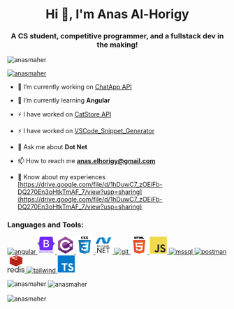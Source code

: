 <h1 align="center">Hi 👋, I'm Anas Al-Horigy</h1>
<h3 align="center">A CS student, competitive programmer, and a fullstack dev in the making!</h3>

<p align="left"> <img src="https://komarev.com/ghpvc/?username=anasmaher&label=Profile%20views&color=0e75b6&style=flat" alt="anasmaher" /> </p>

<p align="left"> <a href="https://github.com/ryo-ma/github-profile-trophy"><img src="https://github-profile-trophy.vercel.app/?username=anasmaher" alt="anasmaher" /></a> </p>

- 🔭 I’m currently working on [ChatApp API](https://github.com/anasmaher/ChatAppAPI)

- 🌱 I’m currently learning **Angular**

- ⚡ I have worked on [CatStore API](https://github.com/anasmaher/CatStoreAPI)

- ⚡ I have worked on [VSCode_Snippet_Generator](https://github.com/anasmaher/VSCode_Snippet_Generator)

- 💬 Ask me about **Dot Net**

- 📫 How to reach me **anas.elhorigy@gmail.com**

- 📄 Know about my experiences [https://drive.google.com/file/d/1hDuwC7_zOEiFb-DQ270En3oHtkTmAF_7/view?usp=sharing](https://drive.google.com/file/d/1hDuwC7_zOEiFb-DQ270En3oHtkTmAF_7/view?usp=sharing)


<h3 align="left">Languages and Tools:</h3>
<p align="left"> <a href="https://angular.io" target="_blank" rel="noreferrer"> <img src="https://angular.io/assets/images/logos/angular/angular.svg" alt="angular" width="40" height="40"/> </a> <a href="https://getbootstrap.com" target="_blank" rel="noreferrer"> <img src="https://raw.githubusercontent.com/devicons/devicon/master/icons/bootstrap/bootstrap-plain-wordmark.svg" alt="bootstrap" width="40" height="40"/> </a> <a href="https://www.w3schools.com/cs/" target="_blank" rel="noreferrer"> <img src="https://raw.githubusercontent.com/devicons/devicon/master/icons/csharp/csharp-original.svg" alt="csharp" width="40" height="40"/> </a> <a href="https://www.w3schools.com/css/" target="_blank" rel="noreferrer"> <img src="https://raw.githubusercontent.com/devicons/devicon/master/icons/css3/css3-original-wordmark.svg" alt="css3" width="40" height="40"/> </a> <a href="https://dotnet.microsoft.com/" target="_blank" rel="noreferrer"> <img src="https://raw.githubusercontent.com/devicons/devicon/master/icons/dot-net/dot-net-original-wordmark.svg" alt="dotnet" width="40" height="40"/> </a> <a href="https://git-scm.com/" target="_blank" rel="noreferrer"> <img src="https://www.vectorlogo.zone/logos/git-scm/git-scm-icon.svg" alt="git" width="40" height="40"/> </a> <a href="https://www.w3.org/html/" target="_blank" rel="noreferrer"> <img src="https://raw.githubusercontent.com/devicons/devicon/master/icons/html5/html5-original-wordmark.svg" alt="html5" width="40" height="40"/> </a> <a href="https://developer.mozilla.org/en-US/docs/Web/JavaScript" target="_blank" rel="noreferrer"> <img src="https://raw.githubusercontent.com/devicons/devicon/master/icons/javascript/javascript-original.svg" alt="javascript" width="40" height="40"/> </a> <a href="https://www.microsoft.com/en-us/sql-server" target="_blank" rel="noreferrer"> <img src="https://www.svgrepo.com/show/303229/microsoft-sql-server-logo.svg" alt="mssql" width="40" height="40"/> </a> <a href="https://postman.com" target="_blank" rel="noreferrer"> <img src="https://www.vectorlogo.zone/logos/getpostman/getpostman-icon.svg" alt="postman" width="40" height="40"/> </a> <a href="https://redis.io" target="_blank" rel="noreferrer"> <img src="https://raw.githubusercontent.com/devicons/devicon/master/icons/redis/redis-original-wordmark.svg" alt="redis" width="40" height="40"/> </a> <a href="https://tailwindcss.com/" target="_blank" rel="noreferrer"> <img src="https://www.vectorlogo.zone/logos/tailwindcss/tailwindcss-icon.svg" alt="tailwind" width="40" height="40"/> </a> <a href="https://www.typescriptlang.org/" target="_blank" rel="noreferrer"> <img src="https://raw.githubusercontent.com/devicons/devicon/master/icons/typescript/typescript-original.svg" alt="typescript" width="40" height="40"/> </a> </p>

<p><img align="left" src="https://github-readme-stats.vercel.app/api/top-langs?username=anasmaher&show_icons=true&locale=en&layout=compact" alt="anasmaher" /></p>

<p>&nbsp;<img align="center" src="https://github-readme-stats.vercel.app/api?username=anasmaher&show_icons=true&locale=en" alt="anasmaher" /></p>

<p><img align="center" src="https://github-readme-streak-stats.herokuapp.com/?user=anasmaher&" alt="anasmaher" /></p>
